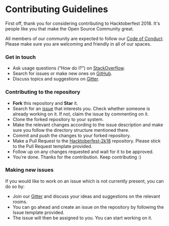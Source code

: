 # Contributing Guidelines
First off, thank you for considering contributing to Hacktoberfest 2018. It's people like you that make the Open Source Community great.

All members of our community are expected to follow our [Code of Conduct](CODE_OF_CONDUCT.md). Please make sure you are welcoming and friendly in all of our spaces.

### Get in touch
- Ask usage questions (“How do I?”) on [StackOverflow](https://stackoverflow.com/).
- Search for issues or make new ones on [GitHub](https://github.com/WebClub-NITK/Hacktoberfest-2k18).
- Discuss topics and suggestions on [Gitter](https://gitter.im/Hacktoberfest-NITK-2018).

### Contributing to the repository
- **Fork** this repository and **Star** it.
- Search for an [issue](https://github.com/WebClub-NITK/Hacktoberfest-2k18/issues/) that interests you. Check whether someone is already working on it. If not, claim the issue by commenting on it.
- Clone the forked repository to your system.
- Make the relevant changes according to the issue description and make sure you follow the directory structure mentioned there.
- Commit and push the changes to your forked repository.
- Make a Pull Request to the [Hacktoberfest-2k18](https://github.com/WebClub-NITK/Hacktoberfest-2k18) repository. Please stick to the Pull Request template provided.
- Follow up on any changes requested and wait for it to be approved.
- You're done. Thanks for the contribution. Keep contributing :)

### Making new issues
If you would like to work on an issue which is not currently present, you can do so by:
- Join our [Gitter](https://gitter.im/Hacktoberfest-NITK-2018) and discuss your ideas and suggestions on the relevant rooms.
- You can go ahead and create an issue on the repository by following the Issue template provided.
- The issue will then be assigned to you. You can start working on it.
